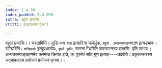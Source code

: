```yaml
---
index: 2.4.39
index_padded: 2.4.039
sutra: बहुलं छन्दसि
vritti: padamanjari

---
```

बहुलं छन्दसि।। घस्तामिति। लुङि `मन्त्रे घस` इत्यादिना चलेर्लुक्, `बहुलं  छन्दस्यमाङ्योगेऽपि` इत्यडभावः। सग्घिरिति। `घसिभसोः` इत्युपधालोपः, `झलो झलि`, समाना ग्धिरिति चठसमानस्य छन्दसि` इति सभावः। अन्यतरस्याङ्ग्रहणमेव कस्मान्न क्रियत इति, कः पुरनेवं सति गुण इत्याह----तदेवेति। प्रकृत्यन्तरस्य सद्भावादस्य प्रयोजनं प्रयोजनं मृग्यम्।।